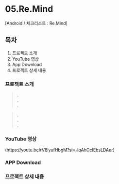 # 05.Re.Mind
[Android / 체크리스트 : Re.Mind]

## 목차

1. 프로젝트 소개
2. YouTube 영상
3. App Download
4. 프로젝트 상세 내용

### 프로젝트 소개

> .<br>
> .<br>
> .<br>

> .<br>
> .<br>
> .<br>

### YouTube 영상

(https://youtu.be/rV8lyufHbgM?si=-lqAhOcIEbsLDAur)

### APP Download


### 프로젝트 상세 내용
